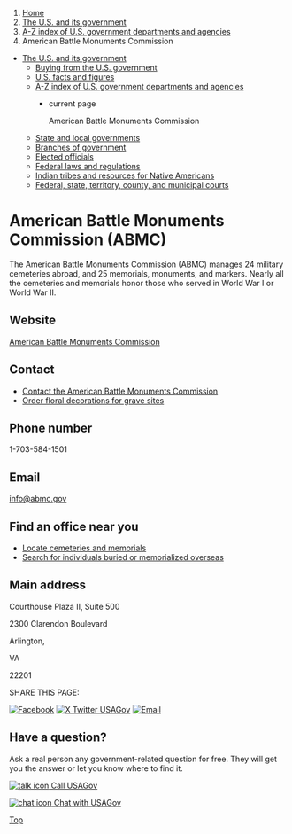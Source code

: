1. [Home](/)
2. [The U.S. and its government](/about-the-us)
3. [A-Z index of U.S. government departments and agencies](/agency-index)
4. American Battle Monuments Commission

* [The U.S. and its government](/about-the-us)
  + [Buying from the U.S. government](/buy-from-government)
  + [U.S. facts and figures](/facts-figures)
  + [A-Z index of U.S. government departments and agencies](/agency-index)
    - current page

      American Battle Monuments Commission
  + [State and local governments](/state-local-governments)
  + [Branches of government](/branches-of-government)
  + [Elected officials](/elected-officials)
  + [Federal laws and regulations](/laws-and-regulations)
  + [Indian tribes and resources for Native Americans](/tribes)
  + [Federal, state, territory, county, and municipal courts](/courts)

American Battle Monuments Commission
(ABMC)
===========================================

The American Battle Monuments Commission (ABMC) manages 24 military cemeteries abroad, and 25 memorials, monuments, and markers. Nearly all the cemeteries and memorials honor those who served in World War I or World War II.

Website
-------

[American Battle Monuments Commission](https://www.abmc.gov/)

Contact
-------

* [Contact the American Battle Monuments Commission](https://www.abmc.gov/contact-us)
* [Order floral decorations for grave sites](https://www.abmc.gov/about-us/our-services/flowers-our-sites)

Phone number
------------

1-703-584-1501

Email
-----

[info@abmc.gov](mailto:info@abmc.gov)

Find an office near you
-----------------------

* [Locate cemeteries and memorials](https://www.abmc.gov/cemeteries-memorials)
* [Search for individuals buried or memorialized overseas](https://www.abmc.gov/)

Main address
------------

Courthouse Plaza II, Suite 500
  

2300 Clarendon Boulevard
  

Arlington,

VA

22201

SHARE THIS PAGE:

[![Facebook](/themes/custom/usagov/images/social-media-icons/Facebook_Icon.svg)](https://www.facebook.com/sharer/sharer.php?u=https://www.usa.gov/agencies/american-battle-monuments-commission&v=3)
[![X Twitter USAGov](/themes/custom/usagov/images/social-media-icons/X_Twitter_Icon.svg?version=2)](https://twitter.com/intent/tweet?source=webclient&text=https://www.usa.gov/agencies/american-battle-monuments-commission)
[![Email](/themes/custom/usagov/images/social-media-icons/Email_Icon.svg?version=2)](mailto:?subject=https://www.usa.gov/agencies/american-battle-monuments-commission)

Have a question?
----------------

Ask a real person any government-related question for free. They will get you the answer or let you know where to find it.

[![talk icon](/themes/custom/usagov/images/ICONS_talk.png)
Call USAGov](/phone)

[![chat icon](/themes/custom/usagov/images/ICONS_chat.png)
Chat with USAGov](/chat)

[Top](#main-content)